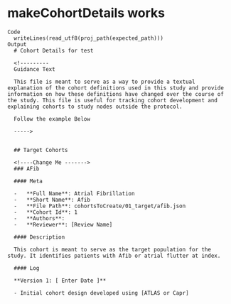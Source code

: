# makeCohortDetails works

    Code
      writeLines(read_utf8(proj_path(expected_path)))
    Output
      # Cohort Details for test
      
      <!---------
      Guidance Text
      
      This file is meant to serve as a way to provide a textual explanation of the cohort definitions used in this study and provide information on how these definitions have changed over the course of the study. This file is useful for tracking cohort development and explaining cohorts to study nodes outside the protocol. 
      
      Follow the example Below
      
      ----->
      
      
      ## Target Cohorts
      
      <!----Change Me ------->
      ### AFib
      
      #### Meta
      
      -   **Full Name**: Atrial Fibrillation
      -   **Short Name**: Afib
      -   **File Path**: cohortsToCreate/01_target/afib.json
      -   **Cohort Id**: 1
      -   **Authors**: 
      -   **Reviewer**: [Review Name]
      
      #### Description 
      
      This cohort is meant to serve as the target population for the study. It identifies patients with Afib or atrial flutter at index. 
      
      #### Log
      
      **Version 1: [ Enter Date ]**
      
      - Initial cohort design developed using [ATLAS or Capr]

